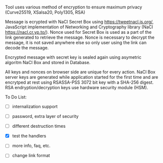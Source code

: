 Tool uses various method of encryption to ensure maximum privacy (Curve25519, XSalsa20, Poly1305, RSA)

Message is ecrypted with NaCl Secret Box using https://tweetnacl.js.org/, JavaScript implementation of 
Networking and Cryptography library (NaCl https://nacl.cr.yp.to/).  Nonce used for Secret Box is used 
as a part of the link generated to retrieve the message. Nonce is necessary to decrypt the message, it is not 
saved anywhere else so only user using the link can decode the message. 

Encrypted message with secret key is sealed again using asymetric algoritm NaCl Box and stored in Database. 

All keys and nonces on browser side are unique for every action. NaCl Box server keys are generated while application 
started for the first time and are encrytped at rest using RSASSA-PSS 3072 bit key with a SHA-256 digest. 
RSA endryption/decryption keys use hardware security module (HSM).

To Do List:
- [ ] internalization support 
- [ ] password, extra layer of security
- [ ] different destruction times
- [x] test the handlers
- [ ] more info, faq, etc.
- [ ] change link format
 